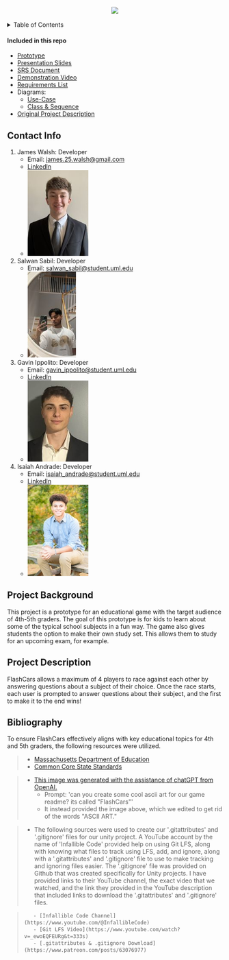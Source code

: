 <p align="center"><img src="./images/FlashCars.jpg" "alt="FlashCars"></p>

<details>
<summary>Table of Contents</summary>

- [Contact Info](#contact-info)
- [Project Background](#project-background)
- [Project Description](#project-description)
- [Domain Research](#bibliography)

</details>

#### Included in this repo

- [Prototype](./prototype/flashCars.py)
- [Presentation Slides](./presentation_slides.pdf)
- [SRS Document](./SRS.pdf)
- [Demonstration Video](./demonstration_video.mp4)
- [Requirements List](./requirements_and_diagrams/project_requirements.pdf)
- Diagrams:
    - [Use-Case](./requirements_and_diagrams/use_case_diagram.pdf)
    - [Class & Sequence](./requirements_and_diagrams/class_and_sequence_diagrams.pdf)
- [Original Project Description](./original_project_description.pdf)


## Contact Info

1. James Walsh: Developer
    - Email: james.25.walsh@gmail.com
    - [LinkedIn](https://www.linkedin.com/in/james-walsh-8a53a6265/)
    - ![James Profile](/images/team_members/james_walsh_profile.jpg)
3. Salwan Sabil: Developer
   - Email: salwan_sabil@student.uml.edu
   - ![Salwan Profile](/images/team_members/salwan_sabil_profile.jpg)
5. Gavin Ippolito: Developer
   - Email: gavin_ippolito@student.uml.edu
   - [LinkedIn](https://www.linkedin.com/in/gavin-ippolito-a6a1572a0/)
   - ![Gavin Profile](/images/team_members/gavin_ippolito_profile_resized_again.jpg)
6. Isaiah Andrade: Developer
    - Email: isaiah_andrade@student.uml.edu
    - [LinkedIn](https://www.linkedin.com/in/isaiah-andrade/)
    - ![Isaiah's Senior Photo](/images/team_members/isaiah_andrade.jpg)

## Project Background

This project is a prototype for an educational game with the target audience of 4th-5th graders.
The goal of this prototype is for kids to learn about some of the typical school subjects in a
fun way. The game also gives students the option to make their own study set. This allows them
to study for an upcoming exam, for example.

## Project Description

FlashCars allows a maximum of 4 players to race against each other by answering questions
about a subject of their choice. Once the race starts, each user is prompted to answer questions
about their subject, and the first to make it to the end wins!

## Bibliography
To ensure FlashCars effectively aligns with key educational topics for 4th and 5th graders, the following resources were utilized.<br>
>    - [Massachusetts Department of Education](https://www.doe.mass.edu/frameworks/current.html)<br>
>    - [Common Core State Standards](https://corestandards.org/)

>    - [This image was generated with the assistance of chatGPT from OpenAI.](./images/FlashCars.jpg)
>        - Prompt: 'can you create some cool ascii art for our game readme? its called "FlashCars"'
>        - It instead provided the image above, which we edited to get rid of the words "ASCII ART."

>    - The following sources were used to create our '.gitattributes' and '.gitignore' files for our unity project. A YouTube account
>      by the name of 'Infallible Code' provided help on using Git LFS, along with knowing what files to track using LFS, add, and ignore,
>      along with a '.gitattributes' and '.gitignore' file to use to make tracking and ignoring files easier. The '.gitignore' file was
>      provided on Github that was created specifically for Unity projects. I have provided links to their YouTube channel, the exact video
>      that we watched, and the link they provided in the YouTube description that included links to download the '.gitattributes' and
>      '.gitignore' files.<br>

>        - [Infallible Code Channel](https://www.youtube.com/@InfallibleCode)
>        - [Git LFS Video](https://www.youtube.com/watch?v=_ewoEQFEURg&t=333s)
>        - [.gitattributes & .gitignore Download](https://www.patreon.com/posts/63076977)
